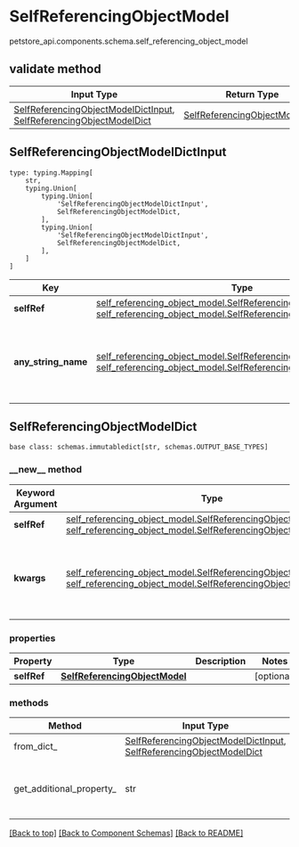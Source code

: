 # SelfReferencingObjectModel
petstore_api.components.schema.self_referencing_object_model

## validate method
Input Type | Return Type | Notes
------------ | ------------- | -------------
[SelfReferencingObjectModelDictInput](#selfreferencingobjectmodeldictinput), [SelfReferencingObjectModelDict](#selfreferencingobjectmodeldict) | [SelfReferencingObjectModelDict](#selfreferencingobjectmodeldict) |

## SelfReferencingObjectModelDictInput
```
type: typing.Mapping[
    str,
    typing.Union[
        typing.Union[
            'SelfReferencingObjectModelDictInput',
            SelfReferencingObjectModelDict,
        ],
        typing.Union[
            'SelfReferencingObjectModelDictInput',
            SelfReferencingObjectModelDict,
        ],
    ]
]
```
Key | Type |  Description | Notes
------------ | ------------- | ------------- | -------------
**selfRef** | [self_referencing_object_model.SelfReferencingObjectModelDictInput](../../components/schema/self_referencing_object_model.md#selfreferencingobjectmodeldictinput), [self_referencing_object_model.SelfReferencingObjectModelDict](../../components/schema/self_referencing_object_model.md#selfreferencingobjectmodeldict) |  | [optional]
**any_string_name** | [self_referencing_object_model.SelfReferencingObjectModelDictInput](../../components/schema/self_referencing_object_model.md#selfreferencingobjectmodeldictinput), [self_referencing_object_model.SelfReferencingObjectModelDict](../../components/schema/self_referencing_object_model.md#selfreferencingobjectmodeldict) | any string name can be used but the value must be the correct type | [optional]

## SelfReferencingObjectModelDict
```
base class: schemas.immutabledict[str, schemas.OUTPUT_BASE_TYPES]

```
### &lowbar;&lowbar;new&lowbar;&lowbar; method
Keyword Argument | Type | Description | Notes
---------------- | ---- | ----------- | -----
**selfRef** | [self_referencing_object_model.SelfReferencingObjectModelDictInput](../../components/schema/self_referencing_object_model.md#selfreferencingobjectmodeldictinput), [self_referencing_object_model.SelfReferencingObjectModelDict](../../components/schema/self_referencing_object_model.md#selfreferencingobjectmodeldict) |  | [optional]
**kwargs** | [self_referencing_object_model.SelfReferencingObjectModelDictInput](../../components/schema/self_referencing_object_model.md#selfreferencingobjectmodeldictinput), [self_referencing_object_model.SelfReferencingObjectModelDict](../../components/schema/self_referencing_object_model.md#selfreferencingobjectmodeldict) | any string name can be used but the value must be the correct type | [optional] typed value is accessed with the get_additional_property_ method

### properties
Property | Type | Description | Notes
-------- | ---- | ----------- | -----
**selfRef** | [**SelfReferencingObjectModel**](#top) |  | [optional]

### methods
Method | Input Type | Return Type | Notes
------ | ---------- | ----------- | ------
from_dict_ | [SelfReferencingObjectModelDictInput](#selfreferencingobjectmodeldictinput), [SelfReferencingObjectModelDict](#selfreferencingobjectmodeldict) | [SelfReferencingObjectModelDict](#selfreferencingobjectmodeldict) | a constructor
get_additional_property_ | str | [**SelfReferencingObjectModel**](#top) | provides type safety for additional properties

[[Back to top]](#top) [[Back to Component Schemas]](../../../README.md#Component-Schemas) [[Back to README]](../../../README.md)
